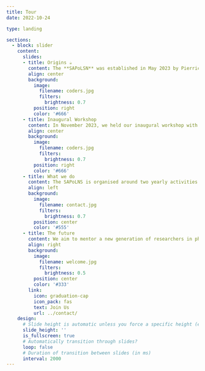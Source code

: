 ```yaml
---
title: Tour
date: 2022-10-24

type: landing

sections:
  - block: slider
    content:
      slides:
      - title: Origins ☕️
        content: The **SAPoLSN** was established in May 2023 by Pierrick Bourrat (Macquarie University) and Qiaoying Lu (Peking University). Soon after, Mingjun Zhang (Fudan University) and Tung-Ying Wu (Institute of Philosophy, Chinese Academy of Social Sciences - CASIP) joined the network. The initiative was developed under the mentorship of Professor Chuang Liu (Fudan University/CASIP) and Emeritus Professor Paul Griffiths.
        align: center
        background:
          image:
            filename: coders.jpg
            filters:
              brightness: 0.7
          position: right
          color: '#666'
      - title: Inaugural Workshop 
        content: In November 2023, we held our inaugural workshop with the generous funding of Professor Griffiths and the Agency & Ethics Macquarie Centre.
        align: center
        background:
          image:
            filename: coders.jpg
            filters:
              brightness: 0.7
          position: right
          color: '#666'
      - title: What we do
        content: The SAPoLNS is organised around two yearly activities -- A summer school organised in turn by Macquarie, Peking or Fudan, and a workshop organised by CASIP.
        align: left
        background:
          image:
            filename: contact.jpg
            filters:
              brightness: 0.7
          position: center
          color: '#555'
      - title: The future
        content: We aim to mentor a new generation of researchers in philosophy of life sciences and foster collaboration between philosophers of life sciences working in China and Australia.
        align: right
        background:
          image:
            filename: welcome.jpg
            filters:
              brightness: 0.5
          position: center
          color: '#333'
        link:
          icon: graduation-cap
          icon_pack: fas
          text: Join Us
          url: ../contact/
    design:
      # Slide height is automatic unless you force a specific height (e.g. '400px')
      slide_height: ''
      is_fullscreen: true
      # Automatically transition through slides?
      loop: false
      # Duration of transition between slides (in ms)
      interval: 2000
---
```

